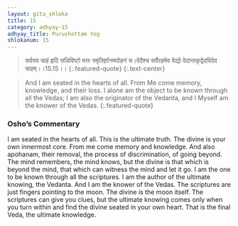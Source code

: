 ```yaml
---
layout: gita_shloka
title: 15
category: adhyay-15
adhyay_title: Puruṣhottam Yog
shlokanum: 15
---
```


> सर्वस्य चाहं हृदि सन्निविष्टो    मत्तः स्मृतिर्ज्ञानमपोहनं च।वेदैश्च सर्वैरहमेव वेद्यो    वेदान्तकृद्वेदविदेव चाहम्।।15.15।।
{:.featured-quote}
{:.text-center}

> And I am seated in the hearts of all. From Me come memory, knowledge, and their loss. I alone am the object to be known through all the Vedas; I am also the originator of the Vedanta, and I Myself am the knower of the Vedas.
{:.featured-quote}

### Osho’s Commentary
I am seated in the hearts of all. This is the ultimate truth. The divine is your own innermost core.
From me come memory and knowledge. And also apohanam, their removal, the process of discrimination, of going beyond. The mind remembers, the mind knows, but the divine is that which is beyond the mind, that which can witness the mind and let it go.
I am the one to be known through all the scriptures. I am the author of the ultimate knowing, the Vedanta. And I am the knower of the Vedas.
The scriptures are just fingers pointing to the moon. The divine is the moon itself. The scriptures can give you clues, but the ultimate knowing comes only when you turn within and find the divine seated in your own heart. That is the final Veda, the ultimate knowledge.
